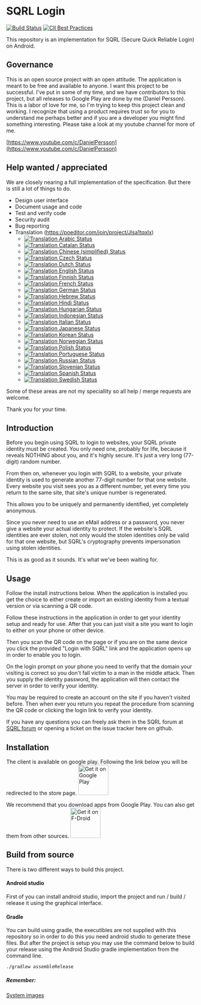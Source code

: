# SQRL Login

[![Build Status](https://travis-ci.org/kalaspuffar/secure-quick-reliable-login.svg?branch=master)](https://travis-ci.org/kalaspuffar/secure-quick-reliable-login)
[![CII Best Practices](https://bestpractices.coreinfrastructure.org/projects/3270/badge)](https://bestpractices.coreinfrastructure.org/projects/3270)

This repository is an implementation for SQRL (Secure Quick Reliable Login) on Android.

## Governance

This is an open source project with an open attitude. The application is meant to be free and
available to anyone. I want this project to be successful. I've put in some of my time, and we
have contributors to this project, but all releases to Google Play are done by me (Daniel Persson).
This is a labor of love for me, so I'm trying to keep this project clean and working.
I recognize that using a product requires trust so for you to understand me perhaps better
and if you are a developer you might find something interesting. Please take a look at my
youtube channel for more of me.

[https://www.youtube.com/c/DanielPersson](https://www.youtube.com/c/DanielPersson)

## Help wanted / appreciated

We are closely nearing a full implementation of the specification. But there is still a lot of things to do.

* Design user interface
* Document usage and code
* Test and verify code
* Security audit
* Bug reporting
* Translation (https://poeditor.com/join/project/Jlsa1tqxlx)
    * [![Translation Arabic Status](http://uhash.com/poeditor/ar.svg?t=17)](https://poeditor.com/join/project/Jlsa1tqxlx)
    * [![Translation Catalan Status](http://uhash.com/poeditor/ca.svg?t=17)](https://poeditor.com/join/project/Jlsa1tqxlx)
    * [![Translation Chinese (simplified) Status](http://uhash.com/poeditor/zh-CN.svg?t=17)](https://poeditor.com/join/project/Jlsa1tqxlx)
    * [![Translation Czech Status](http://uhash.com/poeditor/cs.svg?t=17)](https://poeditor.com/join/project/Jlsa1tqxlx)
    * [![Translation Dutch Status](http://uhash.com/poeditor/nl.svg?t=17)](https://poeditor.com/join/project/Jlsa1tqxlx)
    * [![Translation English Status](http://uhash.com/poeditor/en.svg?t=17)](https://poeditor.com/join/project/Jlsa1tqxlx)
    * [![Translation Finnish Status](http://uhash.com/poeditor/fi.svg?t=17)](https://poeditor.com/join/project/Jlsa1tqxlx)
    * [![Translation French Status](http://uhash.com/poeditor/fr.svg?t=17)](https://poeditor.com/join/project/Jlsa1tqxlx)
    * [![Translation German Status](http://uhash.com/poeditor/de.svg?t=17)](https://poeditor.com/join/project/Jlsa1tqxlx)
    * [![Translation Hebrew Status](http://uhash.com/poeditor/he.svg?t=17)](https://poeditor.com/join/project/Jlsa1tqxlx)
    * [![Translation Hindi Status](http://uhash.com/poeditor/hi.svg?t=17)](https://poeditor.com/join/project/Jlsa1tqxlx)
    * [![Translation Hungarian Status](http://uhash.com/poeditor/hu.svg?t=17)](https://poeditor.com/join/project/Jlsa1tqxlx)
    * [![Translation Indonesian Status](http://uhash.com/poeditor/id.svg?t=17)](https://poeditor.com/join/project/Jlsa1tqxlx)
    * [![Translation Italian Status](http://uhash.com/poeditor/it.svg?t=17)](https://poeditor.com/join/project/Jlsa1tqxlx)
    * [![Translation Japanese Status](http://uhash.com/poeditor/ja.svg?t=17)](https://poeditor.com/join/project/Jlsa1tqxlx)
    * [![Translation Korean Status](http://uhash.com/poeditor/ko.svg?t=17)](https://poeditor.com/join/project/Jlsa1tqxlx)
    * [![Translation Norwegian Status](http://uhash.com/poeditor/no.svg?t=17)](https://poeditor.com/join/project/Jlsa1tqxlx)
    * [![Translation Polish Status](http://uhash.com/poeditor/pl.svg?t=17)](https://poeditor.com/join/project/Jlsa1tqxlx)
    * [![Translation Portuguese Status](http://uhash.com/poeditor/pt-br.svg?t=17)](https://poeditor.com/join/project/Jlsa1tqxlx)
    * [![Translation Russian Status](http://uhash.com/poeditor/ru.svg?t=17)](https://poeditor.com/join/project/Jlsa1tqxlx)
    * [![Translation Slovenian Status](http://uhash.com/poeditor/sl.svg?t=17)](https://poeditor.com/join/project/Jlsa1tqxlx)
    * [![Translation Spanish Status](http://uhash.com/poeditor/es.svg?t=17)](https://poeditor.com/join/project/Jlsa1tqxlx)
    * [![Translation Swedish Status](http://uhash.com/poeditor/sv.svg?t=17)](https://poeditor.com/join/project/Jlsa1tqxlx)

Some of these areas are not my speciallity so all help / merge requests are welcome.

Thank you for your time.

## Introduction

Before you begin using SQRL to login to websites, your SQRL private identity must be created. You only need one, probably for life, because it reveals NOTHING about you, and it's highly secure. It's just a very long (77-digit) random number.

From then on, whenever you login with SQRL to a website, your private identity is used to generate another 77-digit number for that one website. Every website you visit sees you as a different number, yet every time you return to the same site, that site's unique number is regenerated.

This allows you to be uniquely and permanently identified, yet completely anonymous.

Since you never need to use an eMail address or a password, you never give a website your actual identity to protect. If the website's SQRL identities are ever stolen, not only would the stolen identities only be valid for that one website, but SQRL's cryptography prevents impersonation using stolen identities.

This is as good as it sounds. It's what we've been waiting for.

## Usage

Follow the install instructions below. When the application is installed you get the choice to either
create or import an existing identity from a textual version or via scanning a QR code.

Follow these instructions in the application in order to get your identity setup and ready for use.
After that you can just visit a site you want to login to either on your phone or other device.

Then you scan the QR code on the page or if you are on the same device you click the provided
"Login with SQRL" link and the application opens up in order to enable you to login.

On the login prompt on your phone you need to verify that the domain your visiting is correct so you
don't fall victim to a man in the middle attack. Then you supply the identity password, the application
will then contact the server in order to verify your identity.

You may be required to create an account on the site if you haven't visited before. Then when ever you
return you repeat the procedure from scanning the QR code or clicking the login link to verify your identity.

If you have any questions you can freely ask them in the SQRL forum at [SQRL forum](https://sqrl.grc.com)
or opening a ticket on the issue tracker here on github.

## Installation

The client is available on google play. Following the link below you will be redirected to the store page.
[<img src="https://play.google.com/intl/en_us/badges/images/generic/en-play-badge.png"
     alt="Get it on Google Play"
     height="80">](https://play.google.com/store/apps/details?id=org.ea.sqrl)

We recommend that you download apps from Google Play. You can also get them from other sources.
[<img src="https://f-droid.org/badge/get-it-on.png"
    alt="Get it on F-Droid"
    height="80">](https://f-droid.org/packages/org.ea.sqrl/)

## Build from source

There is two different ways to build this project.

#### Android studio
First of you can install android studio, import the project and run / build / release it using the graphical interface.

#### Gradle

You can build using gradle, the executibles are not supplied with this repository so in order to do this you need android studio to generate these files.
But after the project is setup you may use the command below to build your release using the Android Studio gradle implementation from the command line.

```
./gradlew assembleRelease
```

##### Remember:
[System images](https://dl.google.com/android/repository/sys-img/google_apis/sys-img.xml)
